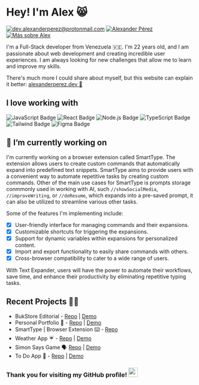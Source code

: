 # Hey! I'm Alex 😸

[![dev.alexanderperez@protonmail.com](https://img.shields.io/badge/dev.alexanderperez%40protonmail.com-6D4AFF?logo=proton&logoColor=fff&style=flat)](mailto:dev.alexanderperez@protonmail.com) [![Alexander Pérez](https://img.shields.io/badge/Alexander%20Pérez-0A66C2?logo=linkedin&logoColor=fff&style=flat)](https://www.linkedin.com/in/alexanderfperezg/) [![Más sobre Alex](https://img.shields.io/badge/M%C3%A1s%20sobre%20Alex-768CFF?logo=bento&logoColor=fff&style=flat)](https://bento.me/alexanderperez) 

I'm a Full-Stack developer from Venezuela 🇻🇪. I'm 22 years old, and I am passionate about web development and creating incredible user experiences. I am always looking for new challenges that allow me to learn and improve my skills.

There's much more I could share about myself, but this website can explain it better: [alexanderperez.dev 👀](https://alexanderperez.dev/)

## I love working with 
![JavaScript Badge](https://img.shields.io/badge/JavaScript-F7DF1E?style=for-the-badge&logo=javascript&logoColor=black)
![React Badge](https://img.shields.io/badge/React-20232A?style=for-the-badge&logo=react&logoColor=61DAFB)
![Node.js Badge](https://img.shields.io/badge/Node.js-43853D?style=for-the-badge&logo=node.js&logoColor=white)
![TypeScript Badge](https://shields.io/badge/TypeScript-3178C6?logo=TypeScript&logoColor=FFF&style=for-the-badge)
![Tailwind Badge](https://img.shields.io/badge/Tailwind_CSS-38B2AC?style=for-the-badge&logo=tailwind-css&logoColor=white)
![Figma Badge](https://img.shields.io/badge/Figma-F24E1E?style=for-the-badge&logo=figma&logoColor=white)



## 🔭 I’m currently working on

I'm currently working on a browser extension called SmartType. The extension allows users to create custom commands that automatically expand into predefined text snippets. SmartType aims to provide users with a convenient way to automate repetitive tasks by creating custom commands. Other of the main use cases for SmartType is prompts storage conmmonly used in working with AI, such ``//showSocialMedia``, ``//improveWriting``, or ``//doResume``, which expands into a pre-saved prompt, it can also be utilized to streamline various other tasks.

Some of the features I'm implementing include:
 - [x] User-friendly interface for managing commands and their expansions.
 - [x] Customizable shortcuts for triggering the expansions.
 - [x] Support for dynamic variables within expansions for personalized content.
 - [x] Import and export functionality to easily share commands with others.
 - [x] Cross-browser compatibility to cater to a wide range of users.

With Text Expander, users will have the power to automate their workflows, save time, and enhance their productivity by eliminating repetitive typing tasks.

## Recent Projects 👨‍💻
 - BukStore Editorial - [Repo](https://github.com/th3alexdev/pruebas-tecnicas/tree/main/pruebas/01-reading-list/th3alexdev) | [Demo](https://la-bukstore.vercel.app/)
 - Personal Portfolio 💫 - [Repo](https://github.com/th3alexdev/portfolio) | [Demo](https://alexanderperez.vercel.app/)
 - SmartType | Browser Extension ⌨️ - [Repo](https://github.com/th3alexdev/smart-type/)
 - Weather App ☔ - [Repo](https://github.com/th3alexdev/weather-app/) | [Demo](https://th3alexdev.github.io/weather-app/)
 - Simon Says Game 🗣️ [Repo](https://github.com/th3alexdev/simonsays/) | [Demo](https://th3alexdev.github.io/simonsays/)
 - To Do App 📝 - [Repo](https://github.com/th3alexdev/todoapp/) | [Demo](https://th3alexdev.github.io/todoapp/)

<h3 font-size="1rem">Thank you for visiting my GitHub profile! <img width="25" src="https://i.imgur.com/lzBnb2L.png"/></h3>

